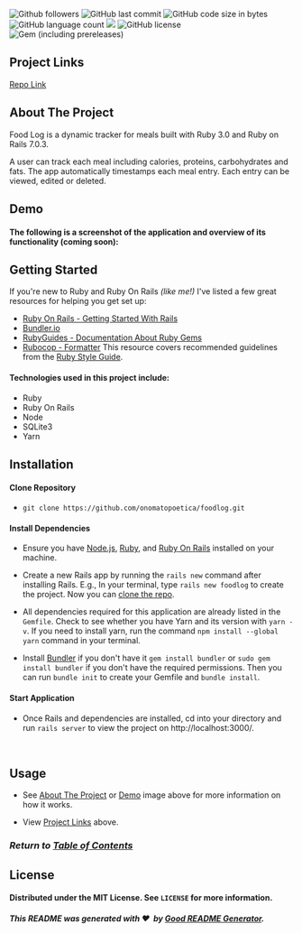![Github followers](https://img.shields.io/github/followers/onomatopoetica?color=blue&logo=GitHub&style=flat)  ![GitHub last commit](https://img.shields.io/github/last-commit/onomatopoetica/foodlog)  ![GitHub code size in bytes](https://img.shields.io/github/languages/code-size/onomatopoetica/foodlog?color=yellow)  ![GitHub language count](https://img.shields.io/github/languages/count/onomatopoetica/foodlog?color=orange&logo=GitHub&style=flat)  ![](https://img.shields.io/badge/language-ruby-red/?style=flat&logo=ruby&logoColor=red&color=red) ![GitHub license](https://img.shields.io/badge/license-MIT-yellow) ![Gem (including prereleases)](https://img.shields.io/gem/v/rails?include_prereleases&logo=ruby&logoColor=red&color=red) 

## Project Links
[Repo Link](https://github.com/onomatopoetica/foodlog)

## About The Project
Food Log is a dynamic tracker for meals built with Ruby 3.0 and Ruby on Rails 7.0.3. 

A user can track each meal including calories, proteins, carbohydrates and fats. The app automatically timestamps each meal entry. Each entry can be viewed, edited or deleted.

## Demo

#### The following is a screenshot of the application and overview of its functionality (coming soon): <br>

<!-- <img src="./example.png" alt="app screenshot" width="900" height="auto"> -->

## Getting Started

If you're new to Ruby and Ruby On Rails *(like me!)* I've listed a few great resources for helping you get set up:
* [Ruby On Rails - Getting Started With Rails](https://guides.rubyonrails.org/getting_started.html) 
* [Bundler.io](https://bundler.io/v2.3/man/bundle-install.1.html)
* [RubyGuides - Documentation About Ruby Gems](https://www.rubyguides.com/2018/09/ruby-gems-gemfiles-bundler/)
* [Rubocop - Formatter](https://www.mashupgarage.com/playbook/rails/rubocop.html) This resource covers recommended guidelines from the [Ruby Style Guide](https://github.com/rubocop/ruby-style-guide). 
    
#### Technologies used in this project include:
* Ruby
* Ruby On Rails
* Node
* SQLite3
* Yarn
    
## Installation
 
#### Clone Repository

* `git clone https://github.com/onomatopoetica/foodlog.git`

#### Install Dependencies 

* Ensure you have [Node.js](https://nodejs.org), [Ruby](https://www.ruby-lang.org/en/documentation/installation/), and [Ruby On Rails](https://guides.rubyonrails.org/getting_started.html#creating-a-new-rails-project-installing-rails) installed on your machine. 

* Create a new Rails app by running the `rails new` command after installing Rails. E.g., In your terminal, type `rails new foodlog` to create the project. Now you can [clone the repo](https://docs.github.com/en/repositories/creating-and-managing-repositories/cloning-a-repository).

* All dependencies required for this application are already listed in the `Gemfile`. Check to see whether you have Yarn and its version with `yarn -v`. If you need to install yarn, run the command `npm install --global yarn` command in your terminal. 

* Install [Bundler](https://bundler.io/) if you don't have it `gem install bundler` or `sudo gem install bundler` if you don't have the required permissions. Then you can run `bundle init` to create your Gemfile and `bundle install`. 

#### Start Application

* Once Rails and dependencies are installed, cd into your directory and run `rails server` to view the project on http://localhost:3000/.
<br>

## Usage 

* See [About The Project](#About-The-Project) or [Demo](#Demo) image above for more information on how it works.

* View [Project Links](#Project-Links) above.

### _Return to [Table of Contents](#Table-of-Contents)_
    
## License
#### Distributed under the MIT License. See `LICENSE` for more information.

##### This README was generated with :hearts:&nbsp; by [Good README Generator](https://github.com/onomatopoetica/Good-README-Generator).

